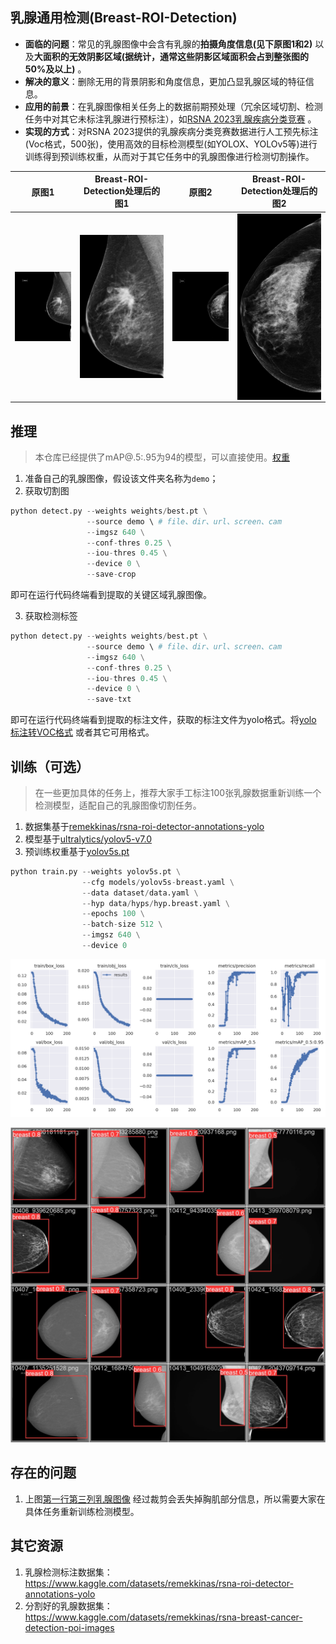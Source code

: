 ## 乳腺通用检测(Breast-ROI-Detection)

- **面临的问题**：常见的乳腺图像中会含有乳腺的**拍摄角度信息(见下原图1和2)** 以及**大面积的无效阴影区域(据统计，通常这些阴影区域面积会占到整张图的50%及以上)** 。
- **解决的意义**：删除无用的背景阴影和角度信息，更加凸显乳腺区域的特征信息。
- **应用的前景**：在乳腺图像相关任务上的数据前期预处理（冗余区域切割、检测任务中对其它未标注乳腺进行预标注），如[RSNA 2023乳腺疾病分类竞赛](https://www.kaggle.com/competitions/rsna-breast-cancer-detection/overview) 。
- **实现的方式**：对RSNA 2023提供的乳腺疾病分类竞赛数据进行人工预先标注(Voc格式，500张)，使用高效的目标检测模型(如YOLOX、YOLOv5等)进行训练得到预训练权重，从而对于其它任务中的乳腺图像进行检测切割操作。

|原图1|Breast-ROI-Detection处理后的图1|原图2|Breast-ROI-Detection处理后的图2|
|:-:|:-:|:-:|:-:|
|<img src="./images/289.png" width = "200" align=center />|<img src="./images/289.jpg" width = "200" align=center />|<img src="./images/311.png" width = "200" align=center />|<img src="./images/311.jpg" width = "200" align=center />|

## 推理
> 本仓库已经提供了mAP@.5:.95为94的模型，可以直接使用。[权重](https://github.com/mpu-tt/breast-detection/tree/main/weights)

1. 准备自己的乳腺图像，假设该文件夹名称为`demo`；
2. 获取切割图
```python
python detect.py --weights weights/best.pt \
                 --source demo \ # file、dir、url、screen、cam
                 --imgsz 640 \
                 --conf-thres 0.25 \
                 --iou-thres 0.45 \
                 --device 0 \
                 --save-crop 
```
即可在运行代码终端看到提取的关键区域乳腺图像。

3. 获取检测标签
```python
python detect.py --weights weights/best.pt \
                 --source demo \ # file、dir、url、screen、cam
                 --imgsz 640 \
                 --conf-thres 0.25 \
                 --iou-thres 0.45 \
                 --device 0 \
                 --save-txt
```
即可在运行代码终端看到提取的标注文件，获取的标注文件为yolo格式。将[yolo 标注转VOC格式](https://blog.csdn.net/Dontla/article/details/100154301) 或者其它可用格式。

## 训练（可选）

> 在一些更加具体的任务上，推荐大家手工标注100张乳腺数据重新训练一个检测模型，适配自己的乳腺图像切割任务。

1. 数据集基于[remekkinas/rsna-roi-detector-annotations-yolo](https://www.kaggle.com/datasets/remekkinas/rsna-roi-detector-annotations-yolo)
2. 模型基于[ultralytics/yolov5-v7.0](https://github.com/ultralytics/yolov5/tree/v7.0)
3. 预训练权重基于[yolov5s.pt](https://github.com/ultralytics/yolov5/releases/download/v7.0/yolov5s.pt)

```python
python train.py --weights yolov5s.pt \
                --cfg models/yolov5s-breast.yaml \
                --data dataset/data.yaml \
                --hyp data/hyps/hyp.breast.yaml \
                --epochs 100 \
                --batch-size 512 \
                --imgsz 640 \
                --device 0
```

![](./images/train.png)

![](./images/train_epoch_vis.jpg)

## 存在的问题

1. 上图[第一行第三列乳腺图像](https://github.com/mpu-tt/breast-detection/raw/main/images/train_epoch_vis.jpg) 经过裁剪会丢失掉胸肌部分信息，所以需要大家在具体任务重新训练检测模型。

## 其它资源

1. 乳腺检测标注数据集：https://www.kaggle.com/datasets/remekkinas/rsna-roi-detector-annotations-yolo
2. 分割好的乳腺数据集：https://www.kaggle.com/datasets/remekkinas/rsna-breast-cancer-detection-poi-images
